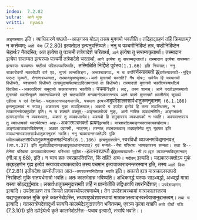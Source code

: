 ```yaml
---
index:  7.2.82
sutra:  आने मुक्
vritti:  nyasa
---
```


`अङ्गस्यातः` इति। व्याधिकरणे षष्ठ्यो--आङ्गस्य योऽत् तसय मुगगमो भवतीति। तदिहाद्ग्रहणं तर्हि क्रियताम्? न कर्त्तव्यम्; `अतो येयः` (7.2.80) इत्यतोऽत इत्यनुवर्त्तिष्यते। ननु च पञ्चमीनिर्दिष्टं तत्र, षष्ठीनिर्दिष्टेन चेहार्थः? नैतदस्ति; अत इत्येषा तु पञ्चमी तत्रेयादेशे चरितार्था, `आने` इत्येषा तु सप्तम्यकृतार्था। तस्मादान इत्येषा सप्तम्यत इत्यस्याः पञ्चमी तत्रेपादेशे चरतार्था, `आने इत्येषा तु सप्तम्यकृतार्था। तस्मादान इत्येषा सप्तम्यत इत्यस्याः पञ्चम्याः षष्ठीत्वं परिकल्पबयिष्यति, `तस्मिन्निति निर्द्दिष्टे पूर्वस्य` (1.1.66) इति नियमात्। ननु चाकारोवर्णो मकारोऽपि वर्ण एव, मुगयं त्वन्तलिङ्गः, अन्तश्चावयवः, न च वर्णो `वर्णस्यावयवो झ्र्`वर्णस्यावयवी--मुद्रित पाठःट युज्यते, तेनानारब्धत्वात्, तस्मादयुक्तमुक्तम्--अतो मुगागमो भवतति? नैष दोषः; सर्वत्रैव हि यस्यागमो विधीयते, यश्चागमो विधीयते तत्समुदायापेक्षयाऽऽदित्वमन्तत्वं वा विधीयते। तस्मादत्तो मुगागमो भवतीत्यस्यार्थोऽयं विवक्षितः--अकारादिरयं समुदायो सकारान्तश्च भवतीति। `पचमानः` इति। लट्, तस्य शानच्।
आने परतोऽह्गस्यातो मुगागमो भवतीत्युक्ते समानाधिकरणे एते षष्ठ्याविति मन्यमानोऽकारान्तस्य आने परतो मुगगगमो भवतीतीदं सूत्रार्थ गृहीत्वा य एवं देशयेत्--यद्यकारान्तमङ्गमागमि, पचमान इत्यत्र `अदुपदेशाल्लसार्वधातुकमनुदात्तम्` (6.1.186) इत्यनुदात्तत्वं न स्यात्; अकारस्य मुका व्यवहितत्वात्। अकारो य उपदेश इत्येवं हि ततर व्यवस्थितम्, न त्वकारान्तोऽयमुपदेश इति। न च शक्यते वक्तुम्--अङ्गभक्तोऽयं नुक्, अतो नास्ति व्यवदानमिति; अङ्गभक्तो ह्ययमङ्गमेव न व्यवदध्यात्, अकारं तु व्यवदधात्येव। अवयवो हि समुदायस्य व्यवधायको न भवति। अवयवान्तरस्य तु व्यवधायको भवत्येवेत्यत आह--`अकारमात्रभक्तो ह्ययम्` इत्यादि। मात्रशब्दोऽयमङ्गभक्तत्वव्यवच्छेदाय। अङ्गञ्चात्राकारविशेषणम्। अकार एवागमी, नाङ्गम्। तस्मात् तदभक्तत्वात् तदग्रहणेनैव मुग् गृहयत इति व्यवधानाभावाल्लसार्वधातुकमनुदत्तं भवति। ननु चाकारान्तभक्तेऽपि मुकि भवितव्यमेव `लसार्वधातुकमनुदात्तमहन्विङोः` (6.1.186) इत्यनुदात्तत्वेन, `स्वरविधौ व्यञ्जनमविद्यमानवत्` (व्या.प.37) इति मुकोऽविद्यमानवत्त्वाद्व्यवधानाभावात्? एवं मन्यते--नैषा परिभाषा भाष्यकारस्य सम्मता। तथा हि--तेनेमां परिबाषां प्रत्याख्यायेयमन्या परिभाषा गृहीता--`हलःस्वरप्राप्तौ झ्र्`हल्स्वरप्राप्तौ--नी।प।वृट व्यञ्जनमविद्यमानवत्` (नी.पा.वृ.68), इति। न चात्र हलः स्वरप्रापतिरस्ति, किं तर्हि? अचः। `यद्येवम्` इत्यादि। यद्यकारभक्तोऽय मुकं तद्ग्रहहणेन गृह्य इत्येवं स्त्यव्यवधायकत्वादेव तस्य पचमान इत्यत्राकारादनन्तरस्यान इति, तस्य `आतो ङितः` (7.2.81) इतीयदेशः प्राप्नोतीत्यत आत--`तपरकरणनिर्देशान्न भवति` इति। अकारो ह्यत्र मात्राकालस्तपरो निरदिष्टो मुकि सतयर्धमात्रो भवति। अतः कालभेदान्न भविष्यति। अधिकमर्द्ध यस्याः साऽध्यर्द्धा, अध्यर्द्धा मात्रा यस्या सोऽद्यर्द्धमात्रः। लसार्वधातुकमनुदात्तमपि तर्हि न प्राप्नोतीति तद्विधावपि तपरनिर्देशात्। `उपदेशग्रहणम्` इत्यादि। उपदेशग्रहण तत्र क्रियते प्रागवस्थोपलश्रणार्थम्। तेन उपदेशावस्थायां मात्राकालस्तस्य यद्यप्युत्तरकालं मुकि कृते कालभेदोऽस्ति, तथापयुपदेशावस्थायां मात्राकालत्वाद्भवत्येवात्रानुदात्तत्वम्। `तथा च` इत्यादि। यतस्तत्रोपदेशादूर्ध्वं सत्यपि कालभेदेऽनुदात्तत्वेन भवितव्यम्, एवञ्च कृत्वा यत्रापि `अतो दीर्घो यञि` (7.3.101) इति द#ईर्घत्वे कृते कालभेदोऽस्ति--पचाव इत्यादौ, तत्रापि भवति।।

